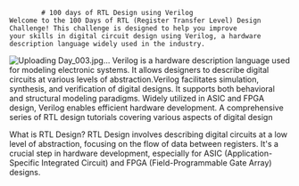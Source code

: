 			# 100 days of RTL Design using Verilog
    Welcome to the 100 Days of RTL (Register Transfer Level) Design Challenge! This challenge is designed to help you improve 
    your skills in digital circuit design using Verilog, a hardware description language widely used in the industry.

  
   ![Uploading Day_003.jpg…]()
   Verilog is a hardware description language used for modeling electronic systems. It allows designers to describe digital circuits at various levels of abstraction.Verilog facilitates 
    simulation, synthesis, and verification of digital designs. It supports both behavioral and structural modeling paradigms. Widely utilized in ASIC and FPGA design, Verilog enables 
    efficient hardware development.
A comprehensive series of RTL design tutorials covering various aspects of digital design




What is RTL Design?
RTL Design involves describing digital circuits at a low level of abstraction, focusing on the flow of data between registers. It's a crucial step in hardware development, especially for ASIC (Application-Specific Integrated Circuit) and FPGA (Field-Programmable Gate Array) designs.
